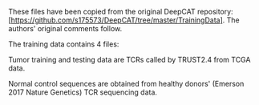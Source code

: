These files have been copied from the original DeepCAT repository: [https://github.com/s175573/DeepCAT/tree/master/TrainingData].  The authors' original comments follow.

The training data contains 4 files:

Tumor training and testing data are TCRs called by TRUST2.4 from TCGA data.

Normal control sequences are obtained from healthy donors' (Emerson 2017 Nature Genetics) TCR sequencing data. 

